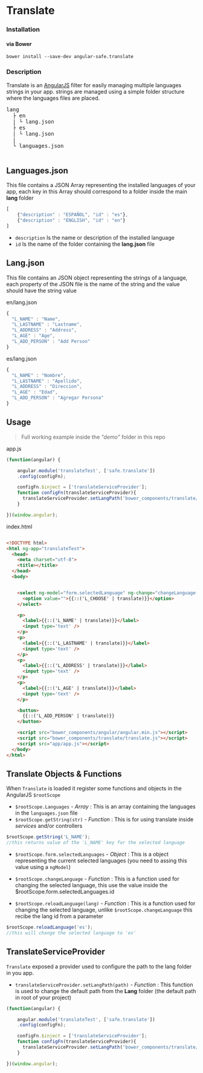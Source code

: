 # Translate


### Installation

#### via Bower

```
bower install --save-dev angular-safe.translate
```

### Description

Translate is an [AngularJS](https://https://github.com/angular/angular.js) filter for easily managing multiple languages strings in your app.
strings are managed using a simple folder structure where the languages files are placed.

<pre>
lang
  ├ en
  | └ lang.json
  ├ es
  | └ lang.json
  |
  └ languages.json
  
</pre>

## Languages.json
This file contains a JSON Array representing the installed languages of your app, each key in this Array should correspond to a folder inside the main <b>lang</b> folder

```javascript
[
    {"description" : "ESPAÑOL", "id" : "es"},
    {"description" : "ENGLISH", "id" : "en"}
]
```

* `description` Is the name or description of the installed language
* `id` Is the name of the folder containing the <b>lang.json</b> file

## Lang.json
This file contains an JSON object representing the strings  of a language, each property of the JSON file is the name of the string and the value should have the string value

en/lang.json

```javascript
{
  "L_NAME" : "Name",
  "L_LASTNAME" : "Lastname",
  "L_ADDRESS" : "Address",
  "L_AGE" : "Age",
  "L_ADD_PERSON" : "Add Person"
}

```

es/lang.json
```javascript
{
  "L_NAME" : "Nombre",
  "L_LASTNAME" : "Apellido",
  "L_ADDRESS" : "Direccion",
  "L_AGE" : "Edad",
  "L_ADD_PERSON" : "Agregar Persona"
}

```

## Usage

> Full working example inside the _"demo"_ folder in this repo

app.js

```javascript
(function(angular) {

    angular.module('translateTest', ['safe.translate'])
    .config(configFn);

    configFn.$inject = ['translateServiceProvider'];
    function configFn(translateServiceProvider){
      translateServiceProvider.setLangPath('bower_components/translate/lang');
    }

})(window.angular);
```

index.html

```html

<!DOCTYPE html>
<html ng-app="translateTest">
  <head>
    <meta charset="utf-8">
    <title></title>
  </head>
  <body>


    <select ng-model="form.selectedLanguage" ng-change="changeLanguage()" ng-options="lang as lang.description for lang in Languages">
      <option value="">{{::('L_CHOOSE' | translate)}}</option>
    </select>

    <p>
      <label>{{::('L_NAME' | translate)}}</label>
      <input type='text' />
    </p>
    <p>
      <label>{{::('L_LASTNAME' | translate)}}</label>
      <input type='text' />
    </p>
    <p>
      <label>{{::('L_ADDRESS' | translate)}}</label>
      <input type='text' />
    </p>
    <p>
      <label>{{::('L_AGE' | translate)}}</label>
      <input type='text' />
    </p>

    <button>
      {{::('L_ADD_PERSON' | translate)}}
    </button>

    <script src="bower_components/angular/angular.min.js"></script>
    <script src="bower_components/translate/translate.js"></script>
    <script src="app/app.js"></script>
  </body>
</html>

```

## Translate Objects & Functions

When `Translate` is loaded it register some functions and objects in the AngularJS `$rootScope` 

* `$rootScope.Languages` - _Array_ : This is an array containing the languages in the `languages.json` file
* `$rootScope.getString(str)` - _Function_ : This is for using translate inside _services_ and/or controllers
```javascript
$rootScope.getString('L_NAME');
//this returns value of the 'L_NAME' key for the selected language
```
* `$rootScope.form.selectedLanguages` - _Object_ : This is a object representing the current selected languages (you need to assing this value using a `ngModel`)

* `$rootScope.changeLanguage` - _Function_ : This is a function used for changing the selected language, this use the value inside the $rootScope.form.selectedLanguages.id
* `$rootScope.reloadLanguage(lang)` - _Function_ : This is a function used for changing the selected language, unlike `$rootScope.changeLanguage` this recibe the lang id from a parameter
```javascript
$rootScope.reloadLanguage('es');
//this will change the selected language to 'es'
```

## TranslateServiceProvider

`Translate` exposed a provider used to configure the path to the lang folder in you app.

* `translateServiceProvider.setLangPath(path)` - _Function_ : This function is used to change the default path from the __Lang__ folder (the default path in root of your project)

```javascript
(function(angular) {

    angular.module('translateTest', ['safe.translate'])
    .config(configFn);

    configFn.$inject = ['translateServiceProvider'];
    function configFn(translateServiceProvider){
      translateServiceProvider.setLangPath('bower_components/translate/lang');
    }

})(window.angular);
```



